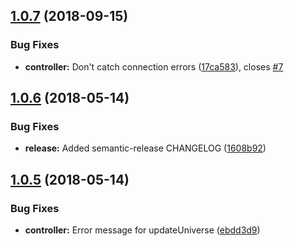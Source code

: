 <a name="1.0.7"></a>
## [1.0.7](https://github.com/NERDDISCO/webusb-dmx512-controller/compare/v1.0.6...v1.0.7) (2018-09-15)


### Bug Fixes

* **controller:** Don't catch connection errors ([17ca583](https://github.com/NERDDISCO/webusb-dmx512-controller/commit/17ca583)), closes [#7](https://github.com/NERDDISCO/webusb-dmx512-controller/issues/7)

<a name="1.0.6"></a>
## [1.0.6](https://github.com/NERDDISCO/webusb-dmx512-controller/compare/v1.0.5...v1.0.6) (2018-05-14)


### Bug Fixes

* **release:** Added semantic-release CHANGELOG ([1608b92](https://github.com/NERDDISCO/webusb-dmx512-controller/commit/1608b92))

<a name="1.0.5"></a>
## [1.0.5](https://github.com/NERDDISCO/webusb-dmx512-controller/compare/v1.0.4...v1.0.5) (2018-05-14)


### Bug Fixes

* **controller:** Error message for updateUniverse ([ebdd3d9](https://github.com/NERDDISCO/webusb-dmx512-controller/commit/ebdd3d9))
